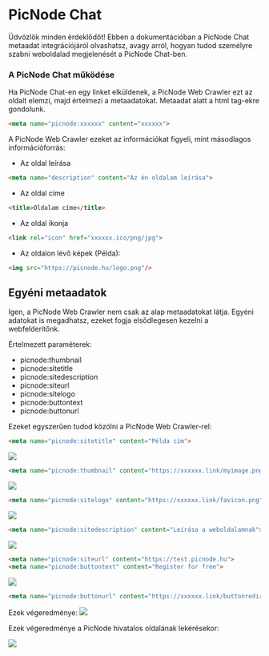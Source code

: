 # PicNode Chat
Üdvözlök minden érdeklődőt!
Ebben a dokumentációban a PicNode Chat metaadat integrációjáról olvashatsz, avagy arról, hogyan tudod személyre szabni weboldalad megjelenését a PicNode Chat-ben.

### A PicNode Chat működése
Ha PicNode Chat-en egy linket elküldenek, a PicNode Web Crawler ezt az oldalt elemzi, majd értelmezi a metaadatokat.
Metaadat alatt a <meta> html tag-ekre gondolunk.
```html
<meta name="picnode:xxxxxx" content="xxxxxx">
```

A PicNode Web Crawler ezeket az információkat figyeli, mint másodlagos információforrás:
- Az oldal leírása
```html
<meta name="description" content="Az én oldalam leírása">
```
- Az oldal címe
```html
<title>Oldalam címe</title>
```
- Az oldal ikonja
```html
<link rel="icon" href="xxxxxx.ico/png/jpg">
```
- Az oldalon lévő képek (Példa):
```html
<img src="https://picnode.hu/logo.png"/>
```

## Egyéni metaadatok
Igen, a PicNode Web Crawler nem csak az alap metaadatokat látja.
Egyéni adatokat is megadhatsz, ezeket fogja elsődlegesen kezelni a webfelderítőnk.

Értelmezett paraméterek:
- picnode:thumbnail
- picnode:sitetitle
- picnode:sitedescription
- picnode:siteurl
- picnode:sitelogo
- picnode:buttontext
- picnode:buttonurl

Ezeket egyszerűen tudod közölni a PicNode Web Crawler-rel:
```html
<meta name="picnode:sitetitle" content="Példa cím">
```
![](https://cdn.discordapp.com/attachments/770911106075197441/808753403274592357/unknown.png)
```html
<meta name="picnode:thumbnail" content="https://xxxxxx.link/myimage.png">
```
![](https://cdn.discordapp.com/attachments/770911106075197441/808754182785204255/unknown.png)

```html
<meta name="picnode:sitelogo" content="https://xxxxxx.link/favicon.png">
```
![](https://cdn.discordapp.com/attachments/770911106075197441/808754437660868638/unknown.png)
```html
<meta name="picnode:sitedescription" content="Leírása a weboldalamnak">
```
![](https://cdn.discordapp.com/attachments/770911106075197441/808754844096528414/unknown.png)
```html
<meta name="picnode:siteurl" content="https://test.picnode.hu">
<meta name="picnode:buttontext" content="Register for free">
```
![](https://cdn.discordapp.com/attachments/770911106075197441/808756176187162694/unknown.png)
```html
<meta name="picnode:buttonurl" content="https://xxxxxx.link/buttonredirection">
```

Ezek végeredménye:
![](https://cdn.discordapp.com/attachments/770911106075197441/808756176187162694/unknown.png)

Ezek végeredménye a PicNode hivatalos oldalának lekérésekor:

![](https://media.discordapp.net/attachments/710454509742325770/807631374709293155/unknown.png)

